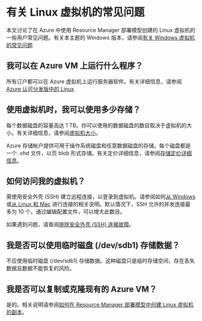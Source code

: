 <properties
	pageTitle="Linux VM 的常见问题 | Azure"
	description="回答了通过 Resource Manager 模型创建的 Linux 虚拟机的一些常见问题。"
	services="virtual-machines-linux"
	documentationCenter=""
	authors="cynthn"
	manager="timlt"
	editor=""
	tags="azure-resource-management"/>

<tags
	ms.service="virtual-machines-linux"
	ms.date="05/16/2016"
	wacn.date="07/11/2016"/>

# 有关 Linux 虚拟机的常见问题 


本文讨论了在 Azure 中使用 Resource Manager 部署模型创建的 Linux 虚拟机的一些用户常见问题。有关本主题的 Windows 版本，请参阅[有关 Windows 虚拟机的常见问题](/documentation/articles/virtual-machines-windows-faq)

## 我可以在 Azure VM 上运行什么程序？

所有订户都可以在 Azure 虚拟机上运行服务器软件。有关详细信息，请参阅 [Azure 认可分发版中的 Linux](/documentation/articles/virtual-machines-linux-endorsed-distros)


## 使用虚拟机时，我可以使用多少存储？

每个数据磁盘的容量高达 1 TB。你可以使用的数据磁盘的数目取决于虚拟机的大小。有关详细信息，请参阅[虚拟机大小](/documentation/articles/virtual-machines-linux-sizes)。

Azure 存储帐户提供可用于操作系统磁盘和任意数据磁盘的存储。每个磁盘都是一个 .vhd 文件，以页 blob 形式存储。有关定价详细信息，请参阅[存储定价详细信息](/home/features/storage/#price)。



## 如何访问我的虚拟机？

需使用安全外壳 (SSH) 建立远程连接，以登录到虚拟机。请参阅如何[从 Windows](/documentation/articles/virtual-machines-linux-ssh-from-windows) 或[从 Linux 和 Mac](/documentation/articles/virtual-machines-linux-ssh-from-linux) 进行连接的相关说明。默认情况下，SSH 允许的并发连接最多为 10 个。通过编辑配置文件，可以增大此数目。


如果遇到问题，请查阅[排除安全外壳 (SSH) 连接故障](/documentation/articles/virtual-machines-linux-troubleshoot-ssh-connection)。

## 我是否可以使用临时磁盘 (/dev/sdb1) 存储数据？

不应使用临时磁盘 (/dev/sdb1) 存储数据。这种磁盘只是临时存储空间，存在丢失数据且数据不能恢复的风险。

## 我是否可以复制或克隆现有的 Azure VM？

是的。相关说明请参阅[如何在 Resource Manager 部署模型中创建 Linux 虚拟机的副本](/documentation/articles/virtual-machines-linux-specialized-image)。

<!---HONumber=Mooncake_0704_2016-->
